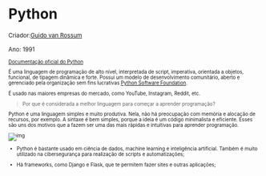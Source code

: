 # Python

<small>Criador:<a href="https://pt.wikipedia.org/wiki/Guido_van_Rossum">Guido van Rossum</a>

Ano: 1991<small>

[Documentação oficial do Python](https://www.python.org/doc/)

É uma linguagem de programação de alto nível, interpretada de script, imperativa, orientada a objetos, funcional, de tipagem dinâmica e forte. Possui um modelo de desenvolvimento comunitário, aberto e gerenciado pela organização sem fins lucrativas [Python Software Foundation](https://pt.wikipedia.org/wiki/Python_Software_Foundation).

É usado nas maiores empresas do mercado, como YouTube, Instagram, Reddit, etc.



> Por que é considerada a melhor linguagem para começar a aprender programação?



Python é uma linguagem simples e muito produtiva. Nela, não há preocupação com memória e alocação de recursos, por exemplo. A sintaxe é bem simples, porque a ideia é um código minimalista e eficiente. Esses são uns dos motivos que a fazem ser uma das mais rápidas e intuitivas para aprender programação.



![img](https://sigmoidal.ai/wp-content/uploads/2019/12/Files.png)



+ Python é bastante usado em ciência de dados, machine learning e inteligência artificial. Também é muito utilizado na cibersegurança para realização de scripts e automatizações;

+ Há frameworks, como Django e Flask, que te permitem fazer sites e outras aplicações;

  

